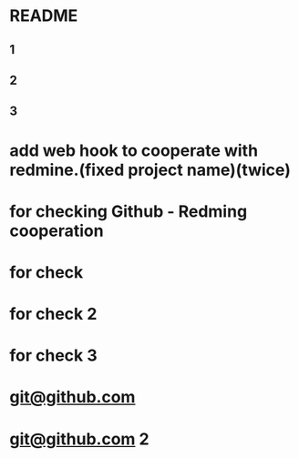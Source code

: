# README
## 1
## 2
## 3

# add web hook to cooperate with redmine.(fixed project name)(twice)
# for checking Github - Redming cooperation
# for check
# for check 2
# for check 3
# git@github.com
# git@github.com 2


